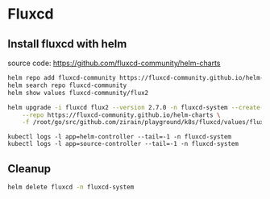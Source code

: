 # Fluxcd

## Install fluxcd with helm

source code: https://github.com/fluxcd-community/helm-charts

```bash
helm repo add fluxcd-community https://fluxcd-community.github.io/helm-charts
helm search repo fluxcd-community
helm show values fluxcd-community/flux2

helm upgrade -i fluxcd flux2 --version 2.7.0 -n fluxcd-system --create-namespace \
    --repo https://fluxcd-community.github.io/helm-charts \
    -f /root/go/src/github.com/zirain/playground/k8s/fluxcd/values/fluxcd.values.yaml
```

```
kubectl logs -l app=helm-controller --tail=-1 -n fluxcd-system
kubectl logs -l app=source-controller --tail=-1 -n fluxcd-system
```

## Cleanup

```bash
helm delete fluxcd -n fluxcd-system
```